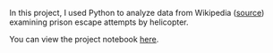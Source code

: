 In this project, I used Python to analyze data from Wikipedia ([source](https://en.wikipedia.org/wiki/List_of_helicopter_prison_escapes)) examining prison escape attempts by helicopter.

You can view the project notebook [here](https://github.com/shelbybachman/prison-escapes/blob/main/prison-escapes.ipynb).
